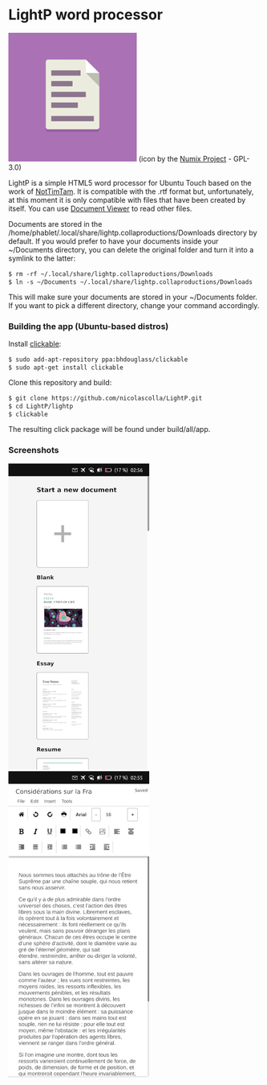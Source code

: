 # LightP word processor

![](logo.png)
(icon by the [Numix Project](https://github.com/numixproject/numix-icon-theme-square) - GPL-3.0)

LightP is a simple HTML5 word processor for Ubuntu Touch based on the work of [NotTimTam](https://github.com/NotTimTam/LightP). It is compatible with the .rtf format but, unfortunately, at this moment it is only compatible with files that have been created by itself. You can use [Document Viewer](https://open-store.io/app/com.ubuntu.docviewer) to read other files.

Documents are stored in the /home/phablet/.local/share/lightp.collaproductions/Downloads directory by default. If you would prefer to have your documents inside your ~/Documents directory, you can delete the original folder and turn it into a symlink to the latter:

```
$ rm -rf ~/.local/share/lightp.collaproductions/Downloads
$ ln -s ~/Documents ~/.local/share/lightp.collaproductions/Downloads
```

This will make sure your documents are stored in your ~/Documents folder. If you want to pick a different directory, change your command accordingly.

### Building the app (Ubuntu-based distros)

Install [clickable](https://clickable-ut.dev/en/latest/install.html):

```
$ sudo add-apt-repository ppa:bhdouglass/clickable
$ sudo apt-get install clickable
```

Clone this repository and build:

```
$ git clone https://github.com/nicolascolla/LightP.git
$ cd LightP/lightp
$ clickable
```

The resulting click package will be found under build/all/app.

### Screenshots

![](screenshot1.png) ![](screenshot2.png)
